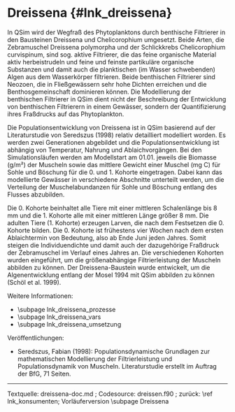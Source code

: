 Dreissena {#lnk_dreissena}
==========

In QSim wird der Wegfraß des Phytoplanktons durch benthische Filtrierer in den 
Bausteinen Dreissena und Chelicorophium umgesetzt. Beide Arten, die Zebramuschel 
Dreissena polymorpha und der Schlickkrebs Chelicorophium curvispinum, sind sog. 
aktive Filtrierer, die das feine organische Material aktiv herbeistrudeln und feine 
und feinste partikuläre organische Substanzen und damit auch die planktischen (im 
Wasser schwebenden) Algen aus dem Wasserkörper filtrieren. Beide benthischen 
Filtrierer sind Neozoen, die in Fließgewässern sehr hohe Dichten erreichen und die 
Benthosgemeinschaft dominieren können. Die Modellierung der benthischen Filtrierer 
in QSim dient nicht der Beschreibung der Entwicklung von benthischen Filtrierern in 
einem Gewässer, sondern der Quantifizierung ihres Fraßdrucks auf das Phytoplankton.

Die Populationsentwicklung von Dreissena ist in QSim basierend auf der 
Literaturstudie von Seredszus (1998) relativ detailliert modelliert worden. Es 
werden zwei Generationen abgebildet und die Populationsentwicklung ist abhängig von 
Temperatur, Nahrung und Ablaichvorgängen. Bei den Simulationsläufen werden am 
Modellstart am 01.01. jeweils die Biomasse (g/m²) der Muscheln sowie das mittlere 
Gewicht einer Muschel (mg C) für Sohle und Böschung für die 0. und 1. Kohorte 
eingetragen. Dabei kann das modellierte Gewässer in verschiedene Abschnitte 
unterteilt werden, um die Verteilung der Muschelabundanzen für Sohle und Böschung 
entlang des Flusses abzubilden. 

Die 0. Kohorte beinhaltet alle Tiere mit einer mittleren Schalenlänge bis 8 mm und 
die 1. Kohorte alle mit einer mittleren Länge größer 8 mm. Die adulten Tiere (1. 
Kohorte) erzeugen Larven, die nach dem Festsetzen die 0. Kohorte bilden. Die 0. 
Kohorte ist frühestens vier Wochen nach dem ersten Ablaichtermin von Bedeutung, 
also ab Ende Juni jeden Jahres. Somit steigen die Individuendichte und damit auch 
der dazugehörige Fraßdruck der Zebramuschel im Verlauf eines Jahres an. Die 
verschiedenen Kohorten wurden eingeführt, um die größenabhängige Filtrierleistung 
der Muscheln abbilden zu können. Der Dreissena-Baustein wurde entwickelt, um die 
Algenentwicklung entlang der Mosel 1994 mit QSim abbilden zu können (Schöl et al. 
1999).


Weitere Informationen:
- \subpage lnk_dreissena_prozesse
- \subpage lnk_dreissena_vars
- \subpage lnk_dreissena_umsetzung


Veröffentlichungen:
- Seredszus, Fabian (1998): Populationsdynamische Grundlagen zur mathematischen 
Modellierung der Filtrierleistung und Populationsdynamik von Muscheln. 
Literaturstudie erstellt im Auftrag der BfG, 71 Seiten.


<hr>
Textquelle: dreissena-doc.md ; Codesource: dreissen.f90 ; 
zurück: \ref lnk_konsumenten; Vorläuferversion \subpage Dreissena


